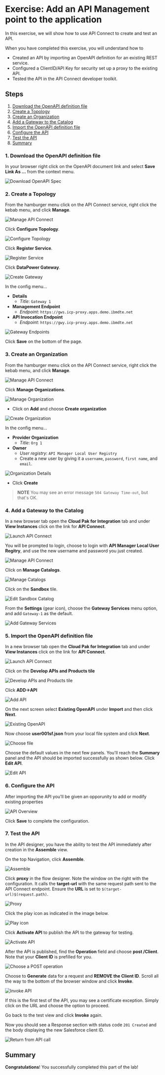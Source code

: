 # Exercise: Add an API Management point to the application

In this exercise, we will show how to use API Connect to create and test an API.

When you have completed this exercise, you will understand how to

* Created an API by importing an OpenAPI definition for an existing REST service.
* Configured a ClientID/API Key for security set up a proxy to the existing API.
* Tested the API in the API Connect developer toolkit.

## Steps

1. [Download the OpenAPI definition file](#1-download-the-openapi-definition-file)
1. [Create a Topology](#2-create-a-topology)
1. [Create an Organization](#3-create-an-organization)
1. [Add a Gateway to the Catalog](#4-add-a-gateway-to-the-catalog)
1. [Import the OpenAPI definition file](#5-import-the-openapi-definition-file)
1. [Configure the API](#6-configure-the-api)
1. [Test the API](#7-test-the-api)
1. [Summary](#summary)

### 1. Download the OpenAPI definition file

In your browser right click on the OpenAPI document link and select **Save Link As ...** from the context menu.

![Download OpenAPI Spec](images/download-api.png)

### 2. Create a Topology

From the hamburger menu click on the API Connect service, right click the kebab menu, and click **Manage**.

![Manage API Connect](images/manage-api-connect.png)

Click **Configure Topology**.

![Configure Topology](images/configure-topology.png)

Click **Register Service**.

![Register Service](images/register-service.png)

Click **DataPower Gateway**.

![Create Gateway](images/create-dp-gateway.png)

In the config menu...

* **Details**
  * *Title*: `Gateway 1`
* **Management Endpoint**
  * *Endpoint*: `https://gws.icp-proxy.apps.demo.ibmdte.net`
* **API Invocation Endpoint**
  * *Endpoint*: `https://gwy.icp-proxy.apps.demo.ibmdte.net`

![Gateway Endpoints](images/gateway-endpoints.png)

Click **Save** on the bottom of the page.

### 3. Create an Organization

From the hamburger menu click on the API Connect service, right click the kebab menu, and click **Manage**.

![Manage API Connect](images/manage-api-connect.png)

Click **Manage Organizations**.

![Manage Organization](images/manage-organization.png)

* Click on **Add** and choose **Create organization**

![Create Organization](images/create-org.png)

In the config menu...

* **Provider Organization**
  * *Title*: `Org 1`
* **Owner**
  * *User registry*: `API Manager Local User Registry`
  * Create a new user by giving it a `username`, `password`, `first name`, and `email`.

![Organization Details](images/org-details.png)

* Click **Create**

> **NOTE** You may see an error message `504 Gateway Time-out`, but that's OK.

### 4. Add a Gateway to the Catalog

In a new browser tab open the **Cloud Pak for Integration** tab and under **View Instances** click on the link for **API Connect**.

![Launch API Connect](images/cp4i-dashboard-api-connect.png)

You will be prompted to login, choose to login with **API Manager Local User Regitry**, and use the new username and password you just created.

![Manage API Connect](images/apic-login.png)

Click on **Manage Catalogs**.

![Manage Catalogs](images/manage-catalog.png)

Click on the **Sandbox** tile.

![Edit Sandbox Catalog](images/sandbox-catalog.png)

From the **Settings** (gear icon), choose the **Gateway Services** menu option, and add `Gateway-1` as the default.

![Add Gateway Services](images/add-gateway-services.png)

### 5. Import the OpenAPI definition file

In a new browser tab open the **Cloud Pak for Integration** tab and under **View Instances** click on the link for **API Connect**.

![Launch API Connect](images/cp4i-dashboard-api-connect.png)

Click on the **Develop APIs and Products tile**

![Develop APIs and Products tile](images/api-manager.png)

Click **ADD->API**

![Add API](images/add-api.png)

On the next screen select **Existing OpenAPI** under **Import** and then click **Next**.

![Existing OpenAPI](images/existing-api.png)

Now choose **user001sf.json** from your local file system and click **Next**.

![Choose file](images/choose-file.png)

Choose the default values in the next few panels. You'll reach the **Summary** panel and the API should be imported successfully as shown below. Click **Edit API**.

![Edit API](images/edit-api.png)

### 6. Configure the API

After importing the API you'll be given an opporunity to add or modify existing properties

![API Overview](images/api-overview.png)

Click **Save** to complete the configuration.

### 7. Test the API

In the API designer, you have the ability to test the API immediately after creation in the **Assemble** view.

On the top Navigation, click **Assemble**.

![Assemble](images/assemble.png)

Click **proxy** in the flow designer. Note the window on the right with the configuration. It calls the **target-url** with the same request path sent to the API Connect endpoint. Ensure the **URL** is set to `$(target-url)$(request.path)`.

![Proxy](images/proxy.png)

Click the play icon as indicated in the image below.

![Play icon](images/play-icon.png)

Click **Activate API** to publish the API to the gateway for testing.

![Activate API](images/activate-for-test.png)

After the API is published, find the **Operation** field and choose **post /Client**. Note that your **Client ID** is prefilled for you.

![Choose a POST operation](images/operation.png)

Choose to **Generate** data for a request and **REMOVE the Client ID**. Scroll all the way to the bottom of the browser window and click **Invoke**.

![Invoke API](images/invoke.png)

If this is the first test of the API, you may see a certificate exception. Simply click on the URL and choose the option to proceed.

Go back to the test view and click **Invoke** again.

Now you should see a Response section with status code `201 Created` and the body displaying the new Salesforce client ID.

![Return from API call](images/results.png)

## Summary

**Congratulations**! You successfully completed this part of the lab!
